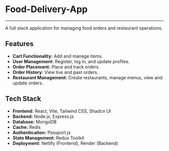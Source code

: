 # Food-Delivery-App
---

A full stack application for managing food orders and restaurant operations.

## Features

- **Cart Functionality:** Add and manage items.
- **User Management:** Register, log in, and update profiles.
- **Order Placement:** Place and track orders.
- **Order History:** View live and past orders.
- **Restaurant Management:** Create restaurants, manage menus, view and update orders.

## Tech Stack

- **Frontend:** React, Vite, Tailwind CSS, Shadcn UI
- **Backend:** Node.js, Express.js
- **Database:** MongoDB
- **Cache:** Redis
- **Authentication:** Passport.js
- **State Management:** Redux Toolkit
- **Deployment:** Netlify (Frontend), Render (Backend)

